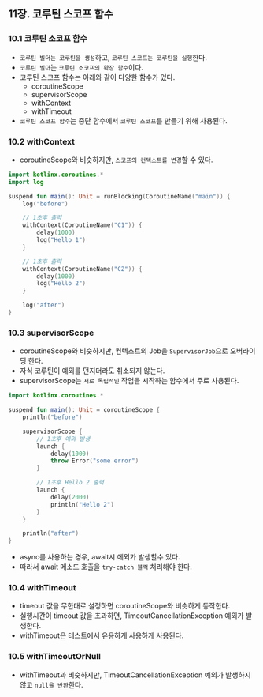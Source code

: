 ## 11장. 코루틴 스코프 함수

### 10.1 코루틴 소코프 함수

* `코루틴 빌더는 코루틴을 생성`하고, `코루틴 스코프는 코루틴을 실행`한다.
* `코루틴 빌더`는 `코루틴 소코프의 확장 함수`이다.
* 코루틴 스코프 함수는 아래와 같이 다양한 함수가 있다.
    * coroutineScope
    * supervisorScope
    * withContext
    * withTimeout
* `코루틴 스코프 함수`는 중단 함수에서 `코루틴 스코프`를 만들기 위해 사용된다.

### 10.2 withContext

* coroutineScope와 비슷하지만, `스코프의 컨텍스트를 변경`할 수 있다.
```kotlin
import kotlinx.coroutines.*
import log

suspend fun main(): Unit = runBlocking(CoroutineName("main")) {
    log("before")

    // 1초후 출력
    withContext(CoroutineName("C1")) {
        delay(1000)
        log("Hello 1")
    }

    // 1초후 출력
    withContext(CoroutineName("C2")) {
        delay(1000)
        log("Hello 2")
    }

    log("after")
}
```

### 10.3 supervisorScope

* coroutineScope와 비슷하지만, 컨텍스트의 Job을 `SupervisorJob`으로 오버라이딩 한다.
* 자식 코루틴이 예외를 던지더라도 취소되지 않는다.
* supervisorScope는 `서로 독립적인` 작업을 시작하는 함수에서 주로 사용된다.
```kotlin
import kotlinx.coroutines.*

suspend fun main(): Unit = coroutineScope {
    println("before")

    supervisorScope {
        // 1초후 예외 발생
        launch {
            delay(1000)
            throw Error("some error")
        }

        // 1초후 Hello 2 출력
        launch {
            delay(2000)
            println("Hello 2")
        }
    }

    println("after")
}
```
* async를 사용하는 경우, await시 에외가 발생할수 있다.
* 따라서 await 메소드 호출을 `try-catch 블럭` 처리해야 한다.

### 10.4 withTimeout

* timeout 값을 무한대로 설정하면 coroutineScope와 비슷하게 동작한다.
* 실행시간이 timeout 값을 초과하면, TimeoutCancellationException 예외가 발생한다.
* withTimeout은 테스트에서 유용하게 사용하게 사용된다.

### 10.5 withTimeoutOrNull

* withTimeout과 비슷하지만, TimeoutCancellationException 예외가 발생하지 않고 `null을 반환`한다.
